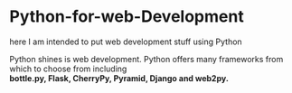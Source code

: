 # Python-for-web-Development
here I am intended to put web development stuff using Python

Python shines is web development. Python offers many frameworks from which to choose from including <br> <strong>bottle.py, Flask, CherryPy, Pyramid, Django and web2py.</strong> 
